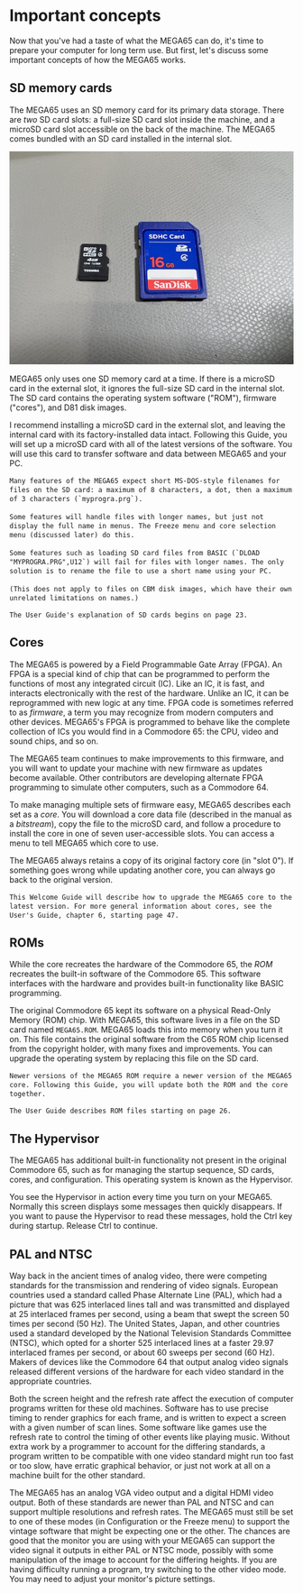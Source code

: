 # Important concepts

Now that you've had a taste of what the MEGA65 can do, it's time to prepare your computer for long term use. But first, let's discuss some important concepts of how the MEGA65 works.

## SD memory cards

The MEGA65 uses an SD memory card for its primary data storage. There are _two_ SD card slots: a full-size SD card slot inside the machine, and a microSD card slot accessible on the back of the machine. The MEGA65 comes bundled with an SD card installed in the internal slot.

![A microSD card and a full-size SD card](photos/sdcards_1.jpeg)

MEGA65 only uses one SD memory card at a time. If there is a microSD card in the external slot, it ignores the full-size SD card in the internal slot. The SD card contains the operating system software ("ROM"), firmware ("cores"), and D81 disk images.

I recommend installing a microSD card in the external slot, and leaving the internal card with its factory-installed data intact. Following this Guide, you will set up a microSD card with all of the latest versions of the software. You will use this card to transfer software and data between MEGA65 and your PC.

```{caution}
Many features of the MEGA65 expect short MS-DOS-style filenames for files on the SD card: a maximum of 8 characters, a dot, then a maximum of 3 characters (`myprogra.prg`).

Some features will handle files with longer names, but just not display the full name in menus. The Freeze menu and core selection menu (discussed later) do this.

Some features such as loading SD card files from BASIC (`DLOAD "MYPROGRA.PRG",U12`) will fail for files with longer names. The only solution is to rename the file to use a short name using your PC.

(This does not apply to files on CBM disk images, which have their own unrelated limitations on names.)
```

```{tip}
The User Guide's explanation of SD cards begins on page 23.
```

## Cores

The MEGA65 is powered by a Field Programmable Gate Array (FPGA). An FPGA is a special kind of chip that can be programmed to perform the functions of most any integrated circuit (IC). Like an IC, it is fast, and interacts electronically with the rest of the hardware. Unlike an IC, it can be reprogrammed with new logic at any time. FPGA code is sometimes referred to as _firmware_, a term you may recognize from modern computers and other devices. MEGA65's FPGA is programmed to behave like the complete collection of ICs you would find in a Commodore 65: the CPU, video and sound chips, and so on.

The MEGA65 team continues to make improvements to this firmware, and you will want to update your machine with new firmware as updates become available. Other contributors are developing alternate FPGA programming to simulate other computers, such as a Commodore 64.

To make managing multiple sets of firmware easy, MEGA65 describes each set as a _core_. You will download a core data file (described in the manual as a _bitstream_), copy the file to the microSD card, and follow a procedure to install the core in one of seven user-accessible slots. You can access a menu to tell MEGA65 which core to use.

The MEGA65 always retains a copy of its original factory core (in "slot 0"). If something goes wrong while updating another core, you can always go back to the original version.

```{tip}
This Welcome Guide will describe how to upgrade the MEGA65 core to the latest version. For more general information about cores, see the User's Guide, chapter 6, starting page 47.
```

## ROMs

While the core recreates the hardware of the Commodore 65, the _ROM_ recreates the built-in software of the Commodore 65. This software interfaces with the hardware and provides built-in functionality like BASIC programming.

The original Commodore 65 kept its software on a physical Read-Only Memory (ROM) chip. With MEGA65, this software lives in a file on the SD card named `MEGA65.ROM`. MEGA65 loads this into memory when you turn it on. This file contains the original software from the C65 ROM chip licensed from the copyright holder, with many fixes and improvements. You can upgrade the operating system by replacing this file on the SD card.

```{note}
Newer versions of the MEGA65 ROM require a newer version of the MEGA65 core. Following this Guide, you will update both the ROM and the core together.
```

```{tip}
The User Guide describes ROM files starting on page 26.
```

## The Hypervisor

The MEGA65 has additional built-in functionality not present in the original Commodore 65, such as for managing the startup sequence, SD cards, cores, and configuration. This operating system is known as the Hypervisor.

You see the Hypervisor in action every time you turn on your MEGA65. Normally this screen displays some messages then quickly disappears. If you want to pause the Hypervisor to read these messages, hold the Ctrl key during startup. Release Ctrl to continue.

## PAL and NTSC

Way back in the ancient times of analog video, there were competing standards for the transmission and rendering of video signals. European countries used a standard called Phase Alternate Line (PAL), which had a picture that was 625 interlaced lines tall and was transmitted and displayed at 25 interlaced frames per second, using a beam that swept the screen 50 times per second (50 Hz). The United States, Japan, and other countries used a standard developed by the National Television Standards Committee (NTSC), which opted for a shorter 525 interlaced lines at a faster 29.97 interlaced frames per second, or about 60 sweeps per second (60 Hz). Makers of devices like the Commodore 64 that output analog video signals released different versions of the hardware for each video standard in the appropriate countries.

Both the screen height and the refresh rate affect the execution of computer programs written for these old machines. Software has to use precise timing to render graphics for each frame, and is written to expect a screen with a given number of scan lines. Some software like games use the refresh rate to control the timing of other events like playing music. Without extra work by a programmer to account for the differing standards, a program written to be compatible with one video standard might run too fast or too slow, have erratic graphical behavior, or just not work at all on a machine built for the other standard.

The MEGA65 has an analog VGA video output and a digital HDMI video output. Both of these standards are newer than PAL and NTSC and can support multiple resolutions and refresh rates. The MEGA65 must still be set to one of these modes (in Configuration or the Freeze menu) to support the vintage software that might be expecting one or the other. The chances are good that the monitor you are using with your MEGA65 can support the video signal it outputs in either PAL or NTSC mode, possibly with some manipulation of the image to account for the differing heights. If you are having difficulty running a program, try switching to the other video mode. You may need to adjust your monitor's picture settings.
